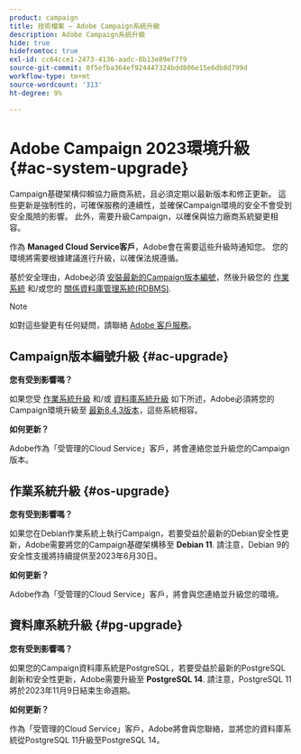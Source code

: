 ```yaml
---
product: campaign
title: 技術檔案 — Adobe Campaign系統升級
description: Adobe Campaign系統升級
hide: true
hidefromtoc: true
exl-id: cc64cce1-2473-4136-aadc-8b13e89ef7f9
source-git-commit: 0f5efba364ef924447324bdd806e15e6db8d799d
workflow-type: tm+mt
source-wordcount: '313'
ht-degree: 9%

---
```


# Adobe Campaign 2023環境升級 {#ac-system-upgrade}

Campaign基礎架構仰賴協力廠商系統，且必須定期以最新版本和修正更新。 這些更新是強制性的，可確保服務的連續性，並確保Campaign環境的安全不會受到安全風險的影響。 此外，需要升級Campaign，以確保與協力廠商系統變更相容。

作為 **Managed Cloud Service客戶**，Adobe會在需要這些升級時通知您。 您的環境將需要根據建議進行升級，以確保法規遵循。

基於安全理由，Adobe必須 [安裝最新的Campaign版本編號](#ac-upgrade)，然後升級您的 [作業系統](#os-upgrade) 和/或您的 [關係資料庫管理系統(RDBMS)](#pg-upgrade).

>[!NOTE]
>
>如對這些變更有任何疑問，請聯絡 [Adobe 客戶服務](https://helpx.adobe.com/tw/enterprise/admin-guide.html/enterprise/using/support-for-experience-cloud.ug.html)。
>

## Campaign版本編號升級 {#ac-upgrade}

**您有受到影響嗎？**

如果您受 [作業系統升級](#os-upgrade) 和/或 [資料庫系統升級](#pg-upgrade) 如下所述，Adobe必須將您的Campaign環境升級至 [最新8.4.3版本](../../v8/start/release-notes.md)，這些系統相容。

**如何更新？**

Adobe作為「受管理的Cloud Service」客戶，將會連絡您並升級您的Campaign版本。

## 作業系統升級 {#os-upgrade}

**您有受到影響嗎？**

如果您在Debian作業系統上執行Campaign，若要受益於最新的Debian安全性更新，Adobe需要將您的Campaign基礎架構移至 **Debian 11**. 請注意，Debian 9的安全性支援將持續提供至2023年6月30日。

**如何更新？**

Adobe作為「受管理的Cloud Service」客戶，將會與您連絡並升級您的環境。

## 資料庫系統升級 {#pg-upgrade}

**您有受到影響嗎？**

如果您的Campaign資料庫系統是PostgreSQL，若要受益於最新的PostgreSQL創新和安全性更新，Adobe需要升級至 **PostgreSQL 14**. 請注意，PostgreSQL 11將於2023年11月9日結束生命週期。

**如何更新？**

作為「受管理的Cloud Service」客戶，Adobe將會與您聯絡，並將您的資料庫系統從PostgreSQL 11升級至PostgreSQL 14。
